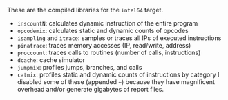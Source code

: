 These are the compiled libraries for the `intel64` target.
* `inscountN`: calculates dynamic instruction of the entire program
* `opcodemix`: calculates static and dynamic counts of opcodes
* `isampling` and `itrace`: samples or traces all IPs of executed instructions
* `pinatrace`: traces memory accesses (IP, read/write, address)
* `proccount`: traces calls to routines (number of calls, instructions)
* `dcache`: cache simulator
* `jumpmix`: profiles jumps, branches, and calls
* `catmix`: profiles static and dynamic counts of instructions by category
I disabled some of these (appended `~`) because they have magnificent overhead
and/or generate gigabytes of report files.
